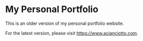 # My Personal Portfolio

This is an older version of my personal portfolio website. 

For the latest version, please visit https://www.acianciotto.com.

